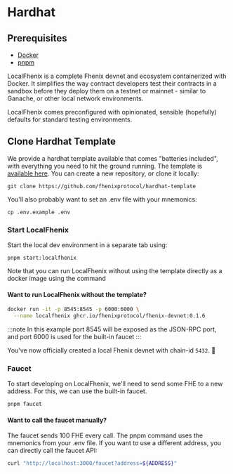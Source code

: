 # Hardhat

## Prerequisites

* [Docker](https://www.docker.com/)
* [pnpm](https://pnpm.io/installation)

LocalFhenix is a complete Fhenix devnet and ecosystem containerized with Docker. It simplifies the way contract developers test their contracts in a sandbox before they deploy them on a testnet or mainnet - similar to Ganache, or other local network environments.

LocalFhenix comes preconfigured with opinionated, sensible (hopefully) defaults for standard testing environments.

## Clone Hardhat Template

We provide a hardhat template available that comes "batteries included", with everything you need to hit the ground running. The template is [available here](https://github.com/fhenixprotocol/hardhat-template). You can create a new repository, or clone it locally:

```
git clone https://github.com/fhenixprotocol/hardhat-template
```

You'll also probably want to set an .env file with your mnemonics:

```
cp .env.example .env
```

### Start LocalFhenix

Start the local dev environment in a separate tab using:

```
pnpm start:localfhenix
```

Note that you can run LocalFhenix without using the template directly as a docker image using the command

#### Want to run LocalFhenix without the template?

```bash
docker run -it -p 8545:8545 -p 6000:6000 \
  --name localfhenix ghcr.io/fhenixprotocol/fhenix-devnet:0.1.6
```


:::note
In this example port 8545 will be exposed as the JSON-RPC port, and port 6000 is used for the built-in faucet
:::

You've now officially created a local Fhenix devnet with chain-id `5432`. 🎉

### Faucet

To start developing on LocalFhenix, we'll need to send some FHE to a new address. For this, we can use the built-in faucet.

```bash
pnpm faucet
```

#### Want to call the faucet manually?

The faucet sends 100 FHE every call. The pnpm command uses the mnemonics from your .env file. If you want to use a different address, you can directly call the faucet API:

```bash
curl "http://localhost:3000/faucet?address=${ADDRESS}"
```
